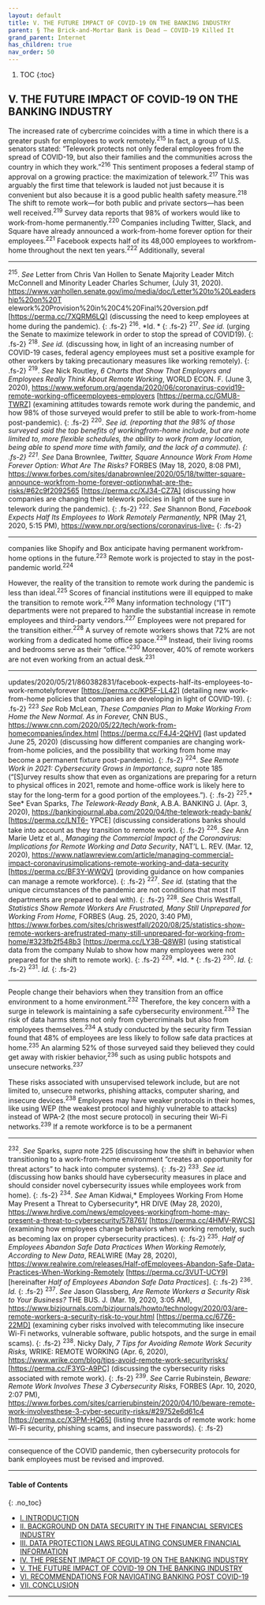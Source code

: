 ```yaml
---
layout: default
title: V. THE FUTURE IMPACT OF COVID-19 ON THE BANKING INDUSTRY
parent: § The Brick-and-Mortar Bank is Dead — COVID-19 Killed It 
grand_parent: Internet
has_children: true
nav_order: 50 
---
```

<style>
.dont-break-out {
  /* These are technically the same, but use both */
  overflow-wrap: break-word;
  word-wrap: break-word;

  -ms-word-break: break-all;
  /* This is the dangerous one in WebKit, as it breaks things wherever */
  word-break: break-all;
  /* Instead use this non-standard one: */
  word-break: break-word;
}

.youtube-container {
    position: relative;
    width: 100%;
    height: 0;
    padding-bottom: 56.25%;
}
.youtube-video {
    position: absolute;
    top: 0;
    left: 0;
    width: 100%;
    height: 100%;
}
</style>

<div class="dont-break-out" markdown="1">

1. TOC
{:toc}

## V. THE FUTURE IMPACT OF COVID-19 ON THE BANKING INDUSTRY

The increased rate of cybercrime coincides with a time in which there is a greater push for employees to work remotely.<sup>215</sup> In fact, a group of U.S. senators stated: “Telework protects not only federal employees from the spread of COVID-19, but also their families and the communities across the country in which they work.”<sup>216</sup> This sentiment proposes a federal stamp of approval on a growing practice: the maximization of telework.<sup>217</sup> This was arguably the first time that telework is lauded not just because it is convenient but also because it is a good public health safety measure.<sup>218</sup> The shift to remote work—for both public and private sectors—has been well received.<sup>219</sup> Survey data reports that 98% of workers would like to work-from-home permanently.<sup>220</sup> Companies including Twitter, Slack, and Square have already announced a work-from-home forever option for their employees.<sup>221</sup> Facebook expects half of its 48,000 employees to workfrom-home throughout the next ten years.<sup>222</sup> Additionally, several

***
<sup>215</sup>. *See* Letter from Chris Van Hollen to Senate Majority Leader Mitch McConnell and Minority Leader Charles Schumer, (July 31, 2020). https://www.vanhollen.senate.gov/imo/media/doc/Letter%20to%20Leadership%20on%20T elework%20Provision%20in%20C4%20Final%20version.pdf [https://perma.cc/7XQRM6LQ] (discussing the need to keep employees at home during the pandemic). 
{: .fs-2}
<sup>216</sup>. *Id. *
{: .fs-2}
<sup>217</sup>. *See id.* (urging the Senate to maximize telework in order to stop the spread of COVID19). 
{: .fs-2}
<sup>218</sup>. *See id.* (discussing how, in light of an increasing number of COVID-19 cases, federal agency employees must set a positive example for other workers by taking precautionary measures like working remotely). 
{: .fs-2}
<sup>219</sup>. *See* Nick Routley, *6 Charts that Show That Employers and Employees Really Think About Remote Working*, WORLD ECON. F. (June 3, 2020), https://www.weforum.org/agenda/2020/06/coronavirus-covid19-remote-working-officeemployees-employers [https://perma.cc/GMU8-TWRZ] (examining attitudes towards remote work during the pandemic, and how 98% of those surveyed would prefer to still be able to work-from-home post-pandemic). 
{: .fs-2}
<sup>220</sup>. *See id. *(reporting that the 98% of those surveyed said the top benefits of workingfrom-home include, but are note limited to, more flexible schedules, the ability to work from any location, being able to spend more time with family, and the lack of a commute). 
{: .fs-2}
<sup>221</sup>.* See* Dana Brownlee, *Twitter, Square Announce Work From Home Forever Option: What Are The Risks?* FORBES (May 18, 2020, 8:08 PM), https://www.forbes.com/sites/danabrownlee/2020/05/18/twitter-square-announce-workfrom-home-forever-optionwhat-are-the-risks/#62c9f2092565 [https://perma.cc/XJ34-CZ7A] (discussing how companies are changing their telework policies in light of the sure in telework during the pandemic). 
{: .fs-2}
<sup>222</sup>. *See* Shannon Bond, *Facebook Expects Half Its Employees to Work Remotely Permanently,* NPR (May 21, 2020, 5:15 PM), https://www.npr.org/sections/coronavirus-live-
{: .fs-2}
***

companies like Shopify and Box anticipate having permanent workfrom-home options in the future.<sup>223</sup> Remote work is projected to stay in the post-pandemic world.<sup>224</sup>

However, the reality of the transition to remote work during the pandemic is less than ideal.<sup>225</sup> Scores of financial institutions were ill equipped to make the transition to remote work.<sup>226</sup> Many information technology (“IT”) departments were not prepared to handle the substantial increase in remote employees and third-party vendors.<sup>227</sup> Employees were not prepared for the transition either.<sup>228</sup> A survey of remote workers shows that 72% are not working from a dedicated home office space.<sup>229</sup> Instead, their living rooms and bedrooms serve as their “office.”<sup>230</sup> Moreover, 40% of remote workers are not even working from an actual desk.<sup>231</sup>

***
updates/2020/05/21/860382831/facebook-expects-half-its-employees-to-work-remotelyforever [https://perma.cc/KP5F-LL42] (detailing new work-from-home policies that companies are developing in light of COVID-19). 
{: .fs-2}
<sup>223</sup> *See* Rob McLean, *These Companies Plan to Make Working From Home the New Normal. As in Forever,* CNN BUS., https://www.cnn.com/2020/05/22/tech/work-from-homecompanies/index.html [https://perma.cc/F4J4-2QHV] (last updated June 25, 2020) (discussing how different companies are changing work-from-home policies, and the possibility that working from home may become a permanent fixture post-pandemic). 
{: .fs-2}
<sup>224</sup>. *See Remote Work in 2021: Cybersecurity Grows in Importance, supra* note 185 (“[S]urvey results show that even as organizations are preparing for a return to physical offices in 2021, remote and home-office work is likely here to stay for the long-term for a good portion of the employees.”). 
{: .fs-2}
<sup>225</sup>.* See* Evan Sparks, *The Telework-Ready Bank*, A.B.A. BANKING J. (Apr. 3, 2020), https://bankingjournal.aba.com/2020/04/the-telework-ready-bank/ [https://perma.cc/LNT6- YPCE] (discussing considerations banks should take into account as they transition to remote work). 
{: .fs-2}
<sup>226</sup>. *See* Ann Marie Uetz et al., *Managing the Commercial Impact of the Coronavirus: Implications for Remote Working and Data Security*, NAT’L L. REV. (Mar. 12, 2020), https://www.natlawreview.com/article/managing-commercial-impact-coronavirusimplications-remote-working-and-data-security [https://perma.cc/BF3Y-WWQV] (providing guidance on how companies can manage a remote workforce). 
{: .fs-2}
<sup>227</sup>. *See id.* (stating that the unique circumstances of the pandemic are not conditions that most IT departments are prepared to deal with). 
{: .fs-2}
<sup>228</sup>. *See* Chris Westfall, *Statistics Show Remote Workers Are Frustrated, Many Still Unprepared for Working From Home,* FORBES (Aug. 25, 2020, 3:40 PM), https://www.forbes.com/sites/chriswestfall/2020/08/25/statistics-show-remote-workers-arefrustrated-many-still-unprepared-for-working-from-home/#323fb2f548b3 [https://perma.cc/LY3B-Q8WR] (using statistical data from the company Nulab to show how many employees were not prepared for the shift to remote work). 
{: .fs-2}
<sup>229</sup>. *Id. *
{: .fs-2}
<sup>230</sup>. *Id.* 
{: .fs-2}
<sup>231</sup>. *Id.*
{: .fs-2}
***

People change their behaviors when they transition from an office environment to a home environment.<sup>232</sup> Therefore, the key concern with a surge in telework is maintaining a safe cybersecurity environment.<sup>233</sup> The risk of data harms stems not only from cybercriminals but also from employees themselves.<sup>234</sup> A study conducted by the security firm Tessian found that 48% of employees are less likely to follow safe data practices at home.<sup>235</sup> An alarming 52% of those surveyed said they believed they could get away with riskier behavior,<sup>236</sup> such as using public hotspots and unsecure networks.<sup>237</sup>

These risks associated with unsupervised telework include, but are not limited to, unsecure networks, phishing attacks, computer sharing, and insecure devices.<sup>238</sup> Employees may have weaker protocols in their homes, like using WEP (the weakest protocol and highly vulnerable to attacks) instead of WPA-2 (the most secure protocol) in securing their Wi-Fi networks.<sup>239</sup> If a remote workforce is to be a permanent

***
<sup>232</sup>. *See* Sparks, *supra* note 225 (discussing how the shift in behavior when transitioning to a work-from-home environment “creates an opportunity for threat actors” to hack into computer systems). 
{: .fs-2}
<sup>233</sup>. *See id.* (discussing how banks should have cybersecurity measures in place and should consider novel cybersecurity issues while employees work from home). 
{: .fs-2}
<sup>234</sup>. *See* Aman Kidwai,* Employees Working From Home May Present a Threat to Cybersecurity*, HR DIVE (May 28, 2020), https://www.hrdive.com/news/employees-workingfrom-home-may-present-a-threat-to-cybersecurity/578761/ [https://perma.cc/4HMV-RWCS] (examining how employees change behaviors when working remotely, such as becoming lax on proper cybersecurity practices). 
{: .fs-2}
<sup>235</sup>. *Half of Employees Abandon Safe Data Practices When Working Remotely, According to New Data*, REALWIRE (May 28, 2020), https://www.realwire.com/releases/Half-ofEmployees-Abandon-Safe-Data-Practices-When-Working-Remotely [https://perma.cc/3VUT-UCY9] [hereinafter *Half of Employees Abandon Safe Data Practices*]. 
{: .fs-2}
<sup>236</sup>. *Id.* 
{: .fs-2}
<sup>237</sup>. *See* Jason Glassberg, *Are Remote Workers a Security Risk to Your Business?* THE BUS. J. (Mar. 19, 2020, 3:05 AM), https://www.bizjournals.com/bizjournals/howto/technology/2020/03/are-remote-workers-a-security-risk-to-your.html [https://perma.cc/67Z6-22MD] (examining cyber risks involved with telecommuting like insecure Wi-Fi networks, vulnerable software, public hotspots, and the surge in email scams). 
{: .fs-2}
<sup>238</sup>. Nicky Daly, *7 Tips for Avoiding Remote Work Security Risks,* WRIKE: REMOTE WORKING (Apr. 6, 2020), https://www.wrike.com/blog/tips-avoid-remote-work-securityrisks/ [https://perma.cc/F3YG-A9PC] (discussing the cybersecurity risks associated with remote work). 
{: .fs-2}
<sup>239</sup>. *See* Carrie Rubinstein, *Beware: Remote Work Involves These 3 Cybersecurity Risks,* FORBES (Apr. 10, 2020, 2:07 PM), https://www.forbes.com/sites/carrierubinstein/2020/04/10/beware-remote-work-involvesthese-3-cyber-security-risks/#29752e6d61c4 [https://perma.cc/X3PM-HQ65] (listing three hazards of remote work: home Wi-Fi security, phishing scams, and insecure passwords).
{: .fs-2}
***
consequence of the COVID pandemic, then cybersecurity protocols for bank employees must be revised and improved.

***

#### Table of Contents
{: .no_toc}

<ul><li> <a href="/docs/internet/the-brick-and-mortar-bank-is-dead-covid-19-killed-it-1/">I. INTRODUCTION</a></li><li> <a href="/docs/internet/the-brick-and-mortar-bank-is-dead-covid-19-killed-it-2/">II. BACKGROUND ON DATA SECURITY IN THE FINANCIAL SERVICES INDUSTRY</a></li><li> <a href="/docs/internet/the-brick-and-mortar-bank-is-dead-covid-19-killed-it-3/">III. DATA PROTECTION LAWS REGULATING CONSUMER FINANCIAL INFORMATION</a></li><li> <a href="/docs/internet/the-brick-and-mortar-bank-is-dead-covid-19-killed-it-4/">IV. THE PRESENT IMPACT OF COVID-19 ON THE BANKING INDUSTRY</a></li><li> <a href="/docs/internet/the-brick-and-mortar-bank-is-dead-covid-19-killed-it-5/">V. THE FUTURE IMPACT OF COVID-19 ON THE BANKING INDUSTRY</a></li><li> <a href="/docs/internet/the-brick-and-mortar-bank-is-dead-covid-19-killed-it-6/">VI. RECOMMENDATIONS FOR NAVIGATING BANKING POST COVID-19</a></li><li> <a href="/docs/internet/the-brick-and-mortar-bank-is-dead-covid-19-killed-it-7/">VII. CONCLUSION</a></li></ul>

***

</div>
